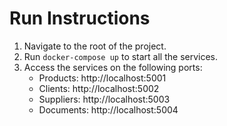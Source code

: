 # Run Instructions

1. Navigate to the root of the project.
2. Run `docker-compose up` to start all the services.
3. Access the services on the following ports:
    - Products: http://localhost:5001
    - Clients: http://localhost:5002
    - Suppliers: http://localhost:5003
    - Documents: http://localhost:5004
